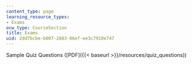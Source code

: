 ```yaml
---
content_type: page
learning_resource_types:
- Exams
ocw_type: CourseSection
title: Exams
uid: 2dd7bcbe-b007-2883-06ef-ee3c7910e747
---
```


Sample Quiz Questions ([PDF]({{< baseurl >}}/resources/quiz_questions))